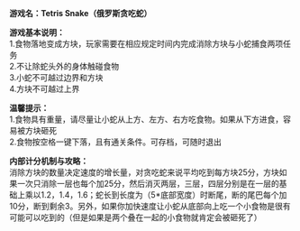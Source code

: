 **游戏名：Tetris Snake（俄罗斯贪吃蛇）**<br />

**游戏基本说明：**<br />
1.食物落地变成方块，玩家需要在相应规定时间内完成消除方块与小蛇捕食两项任务<br />
2.不让除蛇头外的身体触碰食物<br />
3.小蛇不可越过边界和方块<br />
4.方块不可越过上界<br />

**温馨提示：**<br />
1.食物具有重量，请尽量让小蛇从上方、左方、右方吃食物。如果从下方进食，容易被方块砸死<br />
2.食物按空格一键下落，且有通关条件。可存档，可随时退出<br />

**内部计分机制与攻略：**<br />
消除方块的数量决定速度的增长量，对贪吃蛇来说平均吃到每方块25分，方块如果一次只消除一层也每个加25分，然后消灭两层，三层，四层分别是在一层的基础上乘以1.2，1.4，1.6；蛇长到长度为（5*底部宽度）时断尾，断的尾巴每个加10分，断到剩余3。另外，如果你加快速度让小蛇从底部向上吃一个小食物是很有可能可以吃到的（但是如果是两个叠在一起的小食物就肯定会被砸死了）

